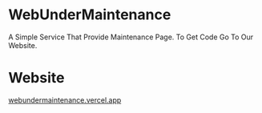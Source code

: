 # WebUnderMaintenance
A Simple Service That Provide Maintenance Page. To Get Code Go To Our Website.
# Website
[webundermaintenance.vercel.app]([webundermaintenance.vercel.app])
